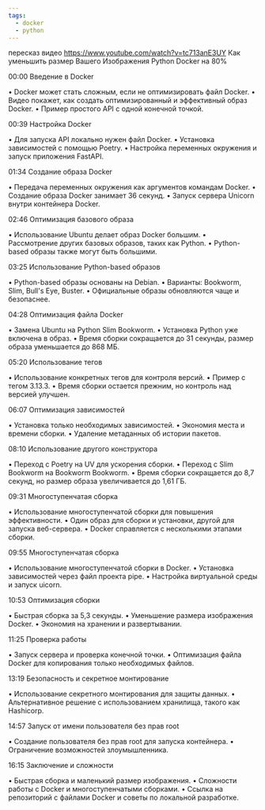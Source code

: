 ```yaml
---
tags:
  - docker
  - python
---
```


пересказ видео https://www.youtube.com/watch?v=tc713anE3UY
Как уменьшить размер Вашего Изображения Python Docker на 80%

00:00 Введение в Docker

• Docker может стать сложным, если не оптимизировать файл Docker.
• Видео покажет, как создать оптимизированный и эффективный образ Docker.
• Пример простого API с одной конечной точкой.

00:39 Настройка Docker

• Для запуска API локально нужен файл Docker.
• Установка зависимостей с помощью Poetry.
• Настройка переменных окружения и запуск приложения FastAPI.

01:34 Создание образа Docker

• Передача переменных окружения как аргументов командам Docker.
• Создание образа Docker занимает 36 секунд.
• Запуск сервера Unicorn внутри контейнера Docker.

02:46 Оптимизация базового образа

• Использование Ubuntu делает образ Docker большим.
• Рассмотрение других базовых образов, таких как Python.
• Python-based образы также могут быть большими.

03:25 Использование Python-based образов

• Python-based образы основаны на Debian.
• Варианты: Bookworm, Slim, Bull's Eye, Buster.
• Официальные образы обновляются чаще и безопаснее.

04:28 Оптимизация файла Docker

• Замена Ubuntu на Python Slim Bookworm.
• Установка Python уже включена в образ.
• Время сборки сокращается до 31 секунды, размер образа уменьшается до 868 МБ.

05:20 Использование тегов

• Использование конкретных тегов для контроля версий.
• Пример с тегом 3.13.3.
• Время сборки остается прежним, но контроль над версией улучшен.

06:07 Оптимизация зависимостей

• Установка только необходимых зависимостей.
• Экономия места и времени сборки.
• Удаление метаданных об истории пакетов.

08:10 Использование другого конструктора

• Переход с Poetry на UV для ускорения сборки.
• Переход с Slim Bookworm на Bookworm Bookworm.
• Время сборки сокращается до 8,7 секунд, но размер образа увеличивается до 1,61 ГБ.

09:31 Многоступенчатая сборка

• Использование многоступенчатой сборки для повышения эффективности.
• Один образ для сборки и установки, другой для запуска веб-сервера.
• Docker справляется с несколькими этапами сборки.

09:55 Многоступенчатая сборка

• Использование многоступенчатой сборки в Docker.
• Установка зависимостей через файл проекта pipe.
• Настройка виртуальной среды и запуск uicorn.

10:53 Оптимизация сборки

• Быстрая сборка за 5,3 секунды.
• Уменьшение размера изображения Docker.
• Экономия на хранении и развертывании.

11:25 Проверка работы

• Запуск сервера и проверка конечной точки.
• Оптимизация файла Docker для копирования только необходимых файлов.

13:19 Безопасность и секретное монтирование

• Использование секретного монтирования для защиты данных.
• Альтернативное решение с использованием хранилища, такого как Hashicorp.

14:57 Запуск от имени пользователя без прав root

• Создание пользователя без прав root для запуска контейнера.
• Ограничение возможностей злоумышленника.

16:15 Заключение и сложности

• Быстрая сборка и маленький размер изображения.
• Сложности работы с Docker и многоступенчатыми сборками.
• Ссылка на репозиторий с файлами Docker и советы по локальной разработке.

